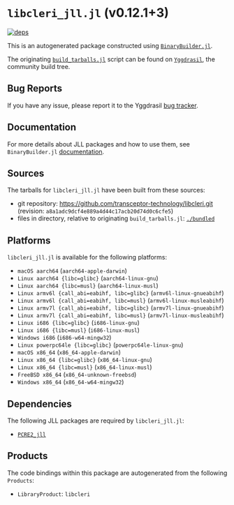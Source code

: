 # `libcleri_jll.jl` (v0.12.1+3)

[![deps](https://juliahub.com/docs/libcleri_jll/deps.svg)](https://juliahub.com/ui/Packages/libcleri_jll/miJo1?page=2)

This is an autogenerated package constructed using [`BinaryBuilder.jl`](https://github.com/JuliaPackaging/BinaryBuilder.jl).

The originating [`build_tarballs.jl`](https://github.com/JuliaPackaging/Yggdrasil/blob/b6d67c6e0f2d424506a022e123bdddcbbe6fed37/L/libcleri/build_tarballs.jl) script can be found on [`Yggdrasil`](https://github.com/JuliaPackaging/Yggdrasil/), the community build tree.

## Bug Reports

If you have any issue, please report it to the Yggdrasil [bug tracker](https://github.com/JuliaPackaging/Yggdrasil/issues).

## Documentation

For more details about JLL packages and how to use them, see `BinaryBuilder.jl` [documentation](https://docs.binarybuilder.org/stable/jll/).

## Sources

The tarballs for `libcleri_jll.jl` have been built from these sources:

* git repository: https://github.com/transceptor-technology/libcleri.git (revision: `a8a1adc9dcf4e889a4d44c17acb20d74d0c6cfe5`)
* files in directory, relative to originating `build_tarballs.jl`: [`./bundled`](https://github.com/JuliaPackaging/Yggdrasil/tree/b6d67c6e0f2d424506a022e123bdddcbbe6fed37/L/libcleri/bundled)

## Platforms

`libcleri_jll.jl` is available for the following platforms:

* `macOS aarch64` (`aarch64-apple-darwin`)
* `Linux aarch64 {libc=glibc}` (`aarch64-linux-gnu`)
* `Linux aarch64 {libc=musl}` (`aarch64-linux-musl`)
* `Linux armv6l {call_abi=eabihf, libc=glibc}` (`armv6l-linux-gnueabihf`)
* `Linux armv6l {call_abi=eabihf, libc=musl}` (`armv6l-linux-musleabihf`)
* `Linux armv7l {call_abi=eabihf, libc=glibc}` (`armv7l-linux-gnueabihf`)
* `Linux armv7l {call_abi=eabihf, libc=musl}` (`armv7l-linux-musleabihf`)
* `Linux i686 {libc=glibc}` (`i686-linux-gnu`)
* `Linux i686 {libc=musl}` (`i686-linux-musl`)
* `Windows i686` (`i686-w64-mingw32`)
* `Linux powerpc64le {libc=glibc}` (`powerpc64le-linux-gnu`)
* `macOS x86_64` (`x86_64-apple-darwin`)
* `Linux x86_64 {libc=glibc}` (`x86_64-linux-gnu`)
* `Linux x86_64 {libc=musl}` (`x86_64-linux-musl`)
* `FreeBSD x86_64` (`x86_64-unknown-freebsd`)
* `Windows x86_64` (`x86_64-w64-mingw32`)

## Dependencies

The following JLL packages are required by `libcleri_jll.jl`:

* [`PCRE2_jll`](https://github.com/JuliaBinaryWrappers/PCRE2_jll.jl)

## Products

The code bindings within this package are autogenerated from the following `Products`:

* `LibraryProduct`: `libcleri`

